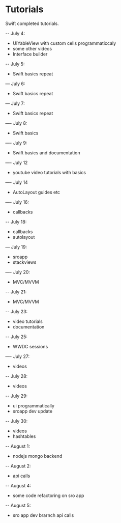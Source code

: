 # Tutorials
Swift completed tutorials.


-- July 4:
- UIYableView with custom cells programmaticcaly
- some other videos
- Interface builder

-- July 5:
- Swift basics repeat

— July 6:
- Swift basics repeat

— July 7:
- Swift basics repeat

—- July 8:
- Swift basics

—- July 9:
- Swift basics and documentation

—- July 12
- youtube video tutorials with basics

—- July 14
- AutoLayout guides etc

—- July 16:
- callbacks

-- July 18:
- callbacks
- autolayout

— July 19:
- sroapp
- stackviews

—- July 20:
- MVC/MVVM

-- July 21:
- MVC/MVVM

-- July 23:
- video tutorials
- documentation

-- July 25:
- WWDC sessions

—- July 27:
- videos

-- July 28:
- videos

-- July 29:
- ui programmatically
- sroapp dev update

-- July 30:
- videos
- hashtables

-- August 1:
- nodejs mongo backend

-- August 2:
- api calls

-- August 4:
- some code refactoring on sro app

-- August 5:
- sro app dev brarnch api calls
